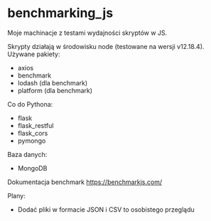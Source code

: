 # benchmarking_js
Moje machinacje z testami wydajności skryptów w JS.

Skrypty działają w środowisku node (testowane na wersji v12.18.4).
Używane pakiety:
- axios
- benchmark
- lodash (dla benchmark)
- platform (dla benchmark)

Co do Pythona:
- flask 
- flask_restful
- flask_cors
- pymongo

Baza danych:
- MongoDB

Dokumentacja benchmark
https://benchmarkjs.com/

Plany:
- Dodać pliki w formacie JSON i CSV to osobistego przeglądu
